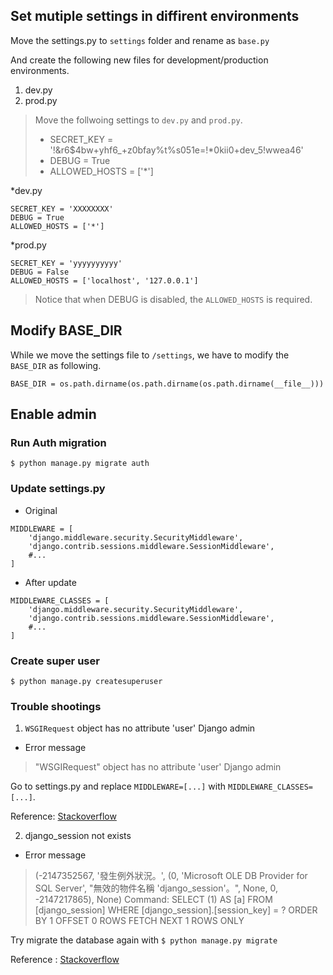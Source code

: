 ## Set mutiple settings in diffirent environments

Move the settings.py to `settings` folder and rename as `base.py`

And create the following new files for development/production environments.
1. dev.py
2. prod.py

> Move the follwoing settings to `dev.py` and `prod.py`.
> 
>* SECRET_KEY = '!&r6$4bw+yhf6_+z0bfay%t%s051e=!*0kii0+dev_5!wwea46'
>* DEBUG = True
>* ALLOWED_HOSTS = ['*']

*dev.py

```
SECRET_KEY = 'XXXXXXXX'
DEBUG = True
ALLOWED_HOSTS = ['*']
```

*prod.py

```
SECRET_KEY = 'yyyyyyyyyy'
DEBUG = False
ALLOWED_HOSTS = ['localhost', '127.0.0.1']
```

> Notice that when DEBUG is disabled, the `ALLOWED_HOSTS` is required.



## Modify BASE_DIR

While we move the settings file to `/settings`, we have to modify the `BASE_DIR` as following.

```
BASE_DIR = os.path.dirname(os.path.dirname(os.path.dirname(__file__)))
```


## Enable admin

### Run Auth migration

```
$ python manage.py migrate auth
```

### Update settings.py

* Original 

```
MIDDLEWARE = [
    'django.middleware.security.SecurityMiddleware',
    'django.contrib.sessions.middleware.SessionMiddleware',
    #...
]
```

* After update

```
MIDDLEWARE_CLASSES = [
    'django.middleware.security.SecurityMiddleware',
    'django.contrib.sessions.middleware.SessionMiddleware',
    #...
]
```


### Create super user

```
$ python manage.py createsuperuser
```



### Trouble shootings

1. `WSGIRequest` object has no attribute 'user' Django admin

* Error message
> "WSGIRequest" object has no attribute 'user' Django admin

Go to settings.py and replace `MIDDLEWARE=[...]` with  `MIDDLEWARE_CLASSES=[...]`.

Reference: [Stackoverflow](https://stackoverflow.com/questions/37949198/wsgirequest-object-has-no-attribute-user-django-admin)

2.  django_session not exists

* Error message 
> (-2147352567, '發生例外狀況。', (0, 'Microsoft OLE DB Provider for SQL Server', "無效的物件名稱 'django_session'。", None, 0, -2147217865), None) 
> Command: SELECT (1) AS [a] FROM [django_session] WHERE [django_session].[session_key] = ? ORDER BY 1 OFFSET 0 ROWS FETCH NEXT 1 ROWS ONLY

Try migrate the database again with `$ python manage.py migrate`

Reference : [Stackoverflow](https://stackoverflow.com/questions/39706062/django-db-utils-programmingerror-relation-django-session-does-not-exist-line)




